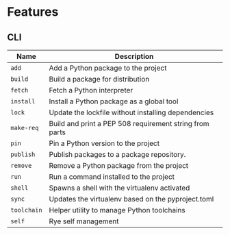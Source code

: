 # Features

## CLI

| Name | Description |
| -------- | -------- |
| `add` | Add a Python package to the project |
| `build` | Build a package for distribution |
| `fetch` | Fetch a Python interpreter |
| `install` | Install a Python package as a global tool |
| `lock` | Update the lockfile without installing dependencies |
| `make-req` | Build and print a PEP 508 requirement string from parts |
| `pin` | Pin a Python version to the project |
| `publish` | Publish packages to a package repository.
| `remove` | Remove a Python package from the project |
| `run` | Run a command installed to the project |
| `shell` | Spawns a shell with the virtualenv activated |
| `sync` | Updates the virtualenv based on the pyproject.toml |
| `toolchain` | Helper utility to manage Python toolchains |
| `self` | Rye self management |